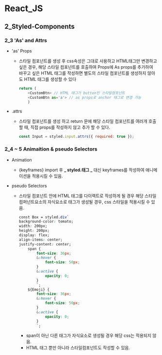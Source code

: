 # React_JS

## 2_Styled-Components

### 2_3 'As' and Attrs

- 'as' Props

  - 스타일 컴포넌트를 생성 후 css속성은 그대로 사용하고 HTML태그만 변경하고 싶은 경우, 해당 스타일 컴포넌트를 호출하여 Props에 As props를 추가하여 바꾸고 싶은 HTML 태그를 작성하면 별도의 스타일 컴포넌트를 생성하지 않아도 HTML 태그를 생성할 수 있다
    ```javascript
    return (
        <CustomBtn> // HTML 태그가 button인 스타일컴포넌트
        <CustomBtn as='a'> // as props로 anchor 태그로 변경 가능
        )
    ```

- .attrs
  - 스타일 컴포넌트를 생성 하고 return 문에 해당 스타일 컴포넌트를 여러개 호출할 때, 직접 props를 작성하지 않고 추가 할 수 있다.
    ```javascript
    const Input = styled.input.attrs({ required: true });
    ```

### 2_4 ~ 5 Animaition & pseudo Selectors

- Animation

  - {keyframes} import 후 **_ styled.태그 _** 대신 keyframes를 작성하여 애니메이션을 적용시킬 수 있음.

- pseudo Selectors

  - 스타일 컴포넌트 안에 HTML 태그를 다이렉트로 작성하게 될 경우 해당 스타일컴퍼넌트요소의 자식요소로 태그가 생성될 경우, css 스타일을 적용시킬 수 있음.

    ```css
    const Box = styled.div`
    background-color: tomato;
    width: 200px;
    height: 200px;
    display: flex;
    align-items: center;
    justify-content: center;
        span {
            font-size: 36px;
            &:hover {
                font-size: 50px;
            }
            &:active {
                opacity: 0;
            }
            `;
        ${Emoji} {
            font-size: 36px;
            &:hover {
                font-size: 50px;
            }
            &:active {
                opacity: 0;
            }
            `;
    ```

    - span이 아닌 다른 태그가 자식요소로 생성될 경우 해당 css는 적용되지 않음.
    - HTML 태그 뿐만 아니라 스타일컴포넌트도 작성할 수 있음.
